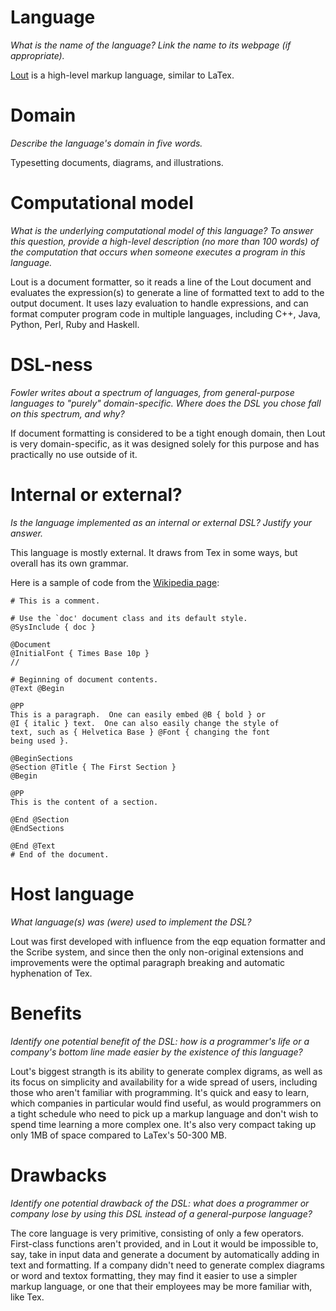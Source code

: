 # Language
_What is the name of the language? Link the name to its webpage 
(if appropriate)._

[Lout](http://www.adrianjwells.freeuk.com/lout.pdf) is a high-level markup language, similar to LaTex.

# Domain
_Describe the language's domain in five words._

Typesetting documents, diagrams, and illustrations.

# Computational model
_What is the underlying computational model of this language? To answer this 
question, provide a high-level description (no more than 100 words) of the 
computation that occurs when someone executes a program in this language._

Lout is a document formatter, so it reads a line of the Lout document and evaluates the expression(s) to generate a line of formatted text to add to the output document. It uses lazy evaluation to handle expressions, and can format computer program code in multiple languages, including C++, Java, Python, Perl, Ruby and Haskell.

# DSL-ness
_Fowler writes about a spectrum of languages, from general-purpose languages to 
"purely" domain-specific. Where does the DSL you chose fall on this spectrum, 
and why?_ 

If document formatting is considered to be a tight enough domain, then Lout is very domain-specific, as it was designed solely for this purpose and has practically no use outside of it.

# Internal or external?
_Is the language implemented as an internal or external DSL? 
Justify your answer._

This language is mostly external. It draws from Tex in some ways, but overall has its own grammar.

Here is a sample of code from the [Wikipedia page](https://en.wikipedia.org/wiki/Lout_(software)):

```
# This is a comment.

# Use the `doc' document class and its default style.
@SysInclude { doc }

@Document
@InitialFont { Times Base 10p }
//

# Beginning of document contents.
@Text @Begin

@PP
This is a paragraph.  One can easily embed @B { bold } or
@I { italic } text.  One can also easily change the style of
text, such as { Helvetica Base } @Font { changing the font
being used }.

@BeginSections
@Section @Title { The First Section }
@Begin

@PP
This is the content of a section.

@End @Section
@EndSections

@End @Text
# End of the document.
```

# Host language
_What language(s) was (were) used to implement the DSL?_

Lout was first developed with influence from the eqp equation formatter and the Scribe system, and since then the only non-original extensions and improvements were the optimal paragraph breaking and automatic hyphenation of Tex.

# Benefits
_Identify one potential benefit of the DSL: how is a programmer's life or a 
company's bottom line made easier by the existence of this language?_

Lout's biggest strangth is its ability to generate complex digrams, as well as its focus on simplicity and availability for a wide spread of users, including those who aren't familiar with programming.
It's quick and easy to learn, which companies in particular would find useful, as would programmers on a tight schedule who need to pick up a markup language and don't wish to spend time learning a more complex one.
It's also very compact taking up only 1MB of space compared to LaTex's 50-300 MB.


# Drawbacks
_Identify one potential drawback of the DSL: what does a programmer or company 
lose by using this DSL instead of a general-purpose language?_

The core language is very primitive, consisting of only a few operators. First-class functions aren't provided, and in Lout it would be impossible to, say, take in input data and generate a document by automatically adding in text and formatting.
If a company didn't need to generate complex diagrams or word and textox formatting, they may find it easier to use a simpler markup language, or one that their employees may be more familiar with, like Tex.
